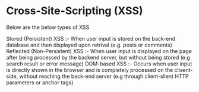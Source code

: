 # Cross-Site-Scripting (XSS) 

Below are the below types of XSS 

Stored (Persistent) XSS :- When user input is stored on the back-end database and then displayed upon retrival (e.g. posts or comments) 
Reflected (Non-Persistent) XSS :- When user input is displayed on the page after being processed by the backend server, but without being stored (e.g search result or error message) 
DOM-based XSS :- Occurs when user input is directly shown in the browser and is completely processed on the clisent-side, without reaching the back-end server (e.g through client-slient HTTP parameters or anchor tags) 
